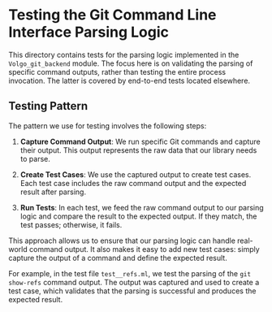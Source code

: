 # Testing the Git Command Line Interface Parsing Logic

This directory contains tests for the parsing logic implemented in the `Volgo_git_backend` module. The focus here is on validating the parsing of specific command outputs, rather than testing the entire process invocation. The latter is covered by end-to-end tests located elsewhere.

## Testing Pattern

The pattern we use for testing involves the following steps:

1. **Capture Command Output**: We run specific Git commands and capture their output. This output represents the raw data that our library needs to parse.

2. **Create Test Cases**: We use the captured output to create test cases. Each test case includes the raw command output and the expected result after parsing.

3. **Run Tests**: In each test, we feed the raw command output to our parsing logic and compare the result to the expected output. If they match, the test passes; otherwise, it fails.

This approach allows us to ensure that our parsing logic can handle real-world command output. It also makes it easy to add new test cases: simply capture the output of a command and define the expected result.

For example, in the test file `test__refs.ml`, we test the parsing of the `git show-refs` command output. The output was captured and used to create a test case, which validates that the parsing is successful and produces the expected result.
